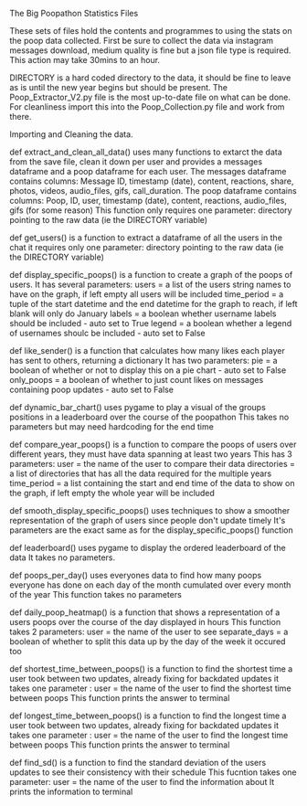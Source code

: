 The Big Poopathon Statistics Files

These sets of files hold the contents and programmes to using the stats on the poop data collected.
First be sure to collect the data via instagram messages download, medium quality is fine but a json file type is required.
This action may take 30mins to an hour.

DIRECTORY is a hard coded directory to the data, it should be fine to leave as is until the new year begins but should be present.
The Poop_Extractor_V2.py file is the most up-to-date file on what can be done.
For cleanliness import this into the Poop_Collection.py file and work from there.

Importing and Cleaning the data.

def extract_and_clean_all_data() uses many functions to extarct the data from the save file, clean it down per user and
provides a messages dataframe and a poop dataframe for each user.
The messages dataframe contains columns: Message ID, timestamp (date), content, reactions, share, photos, videos, audio_files, gifs, call_duration.
The poop dataframe contains columns: Poop, ID, user, timestamp (date), content, reactions, audio_files, gifs (for some reason)
This function only requires one parameter: directory pointing to the raw data (ie the DIRECTORY variable)

def get_users() is a function to extract a dataframe of all the users in the chat
it requires only one parameter: directory pointing to the raw data (ie the DIRECTORY variable)

def display_specific_poops() is a function to create a graph of the poops of users.
It has several parameters: users = a list of the users string names to have on the graph, if left empty all users will be included
                          time_period = a tuple of the start datetime and the end datetime for the graph to reach, if left blank will only do January
                          labels = a boolean whether username labels should be included - auto set to True
                          legend = a boolean whether a legend of usernames shoulc be included - auto set to False

def like_sender() is a function that calculates how many likes each player has sent to others, returning a dictionary
It has two parameters: pie = a boolean of whether or not to display this on a pie chart - auto set to False
                      only_poops = a boolean of whether to just count likes on messages containing poop updates - auto set to False

def dynamic_bar_chart() uses pygame to play a visual of the groups positions in a leaderboard over the course of the poopathon
This takes no parameters but may need hardcoding for the end time

def compare_year_poops() is a function to compare the poops of users over different years, they must have data spanning at least two years
This has 3 parameters: user = the name of the user to compare their data
                      directories = a list of directories that has all the data required for the multiple years
                      time_period = a list containing the start and end time of the data to show on the graph, if left empty the whole year will be included

def smooth_display_specific_poops() uses techniques to show a smoother representation of the graph of users since people don't update timely
It's parameters are the exact same as for the display_specific_poops() function

def leaderboard() uses pygame to display the ordered leaderboard of the data
It takes no parameters.

def poops_per_day() uses everyones data to find how many poops everyone has done on each day of the month cumulated over every month of the year
This function takes no parameters

def daily_poop_heatmap() is a function that shows a representation of a users poops over the course of the day displayed in hours
This function takes 2 parameters: user = the name of the user to see
                                  separate_days = a boolean of whether to split this data up by the day of the week it occured too

def shortest_time_between_poops() is a function to find the shortest time a user took between two updates, already fixing for backdated updates
it takes one parameter : user = the name of the user to find the shortest time between poops
This function prints the answer to terminal

def longest_time_between_poops() is a function to find the longest time a user took between two updates, already fixing for backdated updates
it takes one parameter : user = the name of the user to find the longest time between poops
This function prints the answer to terminal

def find_sd() is a function to find the standard deviation of the users updates to see their consistency with their schedule
This fucntion takes one parameter: user = the name of the user to find the information about
It prints the information to terminal
